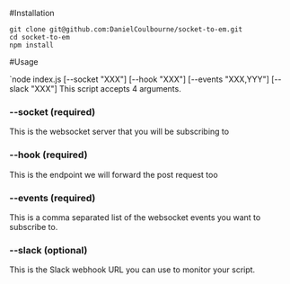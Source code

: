 #Installation

```
git clone git@github.com:DanielCoulbourne/socket-to-em.git
cd socket-to-em
npm install
```

#Usage

`node index.js [--socket "XXX"] [--hook "XXX"] [--events "XXX,YYY"] [--slack "XXX"]
This script accepts 4 arguments.

### --socket (required)
This is the websocket server that you will be subscribing to 

### --hook (required)
This is the endpoint we will forward the post request too

### --events (required)
This is a comma separated list of the websocket events you want to subscribe to.

### --slack (optional)
This is the Slack webhook URL you can use to monitor your script.